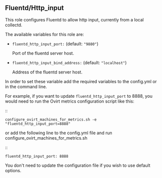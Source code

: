 ## Fluentd/Http_input

This role configures Fluentd to allow http input, currently from a local
collectd.


The available variables for this role are:


- `fluentd_http_input_port:`  (default: `"9880"`)

  Port of the fluentd server host.

- `fluentd_http_input_bind_address:` (default: `"localhost"`)

  Address of the fluentd server host.


In order to set these variable add the required variables to the config.yml
or in the command line.

For example, if you want to update `fluentd_http_input_port` to 8888,
you would need to run the Ovirt metrics configuration script like this:

::


    configure_ovirt_machines_for_metrics.sh -e "fluentd_http_input_port=8888"


or add the following line to the config.yml file and run configure_ovirt_machines_for_metrics.sh

::

    fluentd_http_input_port: 8888

You don't need to update the configuration file if you wish to use default options.
